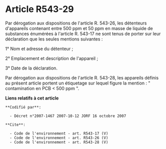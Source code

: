 # Article R543-29

Par dérogation aux dispositions de l'article R. 543-26, les détenteurs d'appareils contenant entre 500 ppm et 50 ppm en masse
de liquide de substances énumérées à l'article R. 543-17 ne sont tenus de porter sur leur déclaration que les seules mentions
suivantes :

1° Nom et adresse du détenteur ;

2° Emplacement et description de l'appareil ;

3° Date de la déclaration.

Par dérogation aux dispositions de l'article R. 543-28, les appareils définis au présent article portent un étiquetage sur
lequel figure la mention : " contamination en PCB < 500 ppm ".

**Liens relatifs à cet article**

	**Codifié par**:

	  - Décret n°2007-1467 2007-10-12 JORF 16 octobre 2007

	**Cite**:

	  - Code de l'environnement - art. R543-17 (V)
	  - Code de l'environnement - art. R543-26 (V)
	  - Code de l'environnement - art. R543-28 (V)
